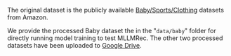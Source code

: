 The original dataset is the publicly available [Baby/Sports/Clothing](http://jmcauley.ucsd.edu/data/amazon/links.html) datasets from Amazon.

We provide the processed Baby dataset the in the "`data/baby`" folder for directly running model training to test MLLMRec. The other two processed datasets have been uploaded to [Google Drive](https://drive.google.com/drive/folders/1lKuPANPB6X2iyHwe07UixU0NdoSzinBE?usp=drive_link). 
